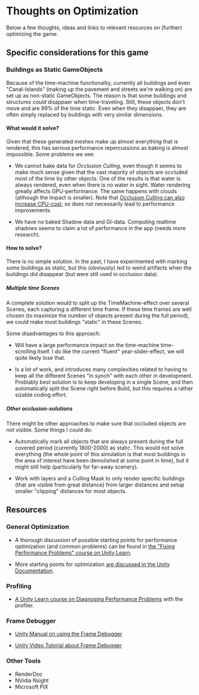 # Thoughts on Optimization

Below a few thoughts, ideas and links to relevant resources on (further) optimizing the game:

## Specific considerations for this game

### Buildings as Static GameObjects

Because of the time-machine functionality, currently all buildings and even "Canal-Islands" (making up the pavement and streets we're walking on) are set up as non-static GameObjects. The reason is that some buildings and structures _could_ disappaer when time-traveling. Still, these objects don't move and are 99% of the time static. Even when they disappaer, they are often simply replaced by buildings with very similar dimensions.

#### What would it solve?

Given that these generated meshes make up almost everything that is rendered, this has serious performance repercussions as baking is almost impossible. Some problems we see:

- We cannot bake data for *Occlusion Culling*, even though it seems to make much sense given that the vast majority of objects are occluded most of the time by other objects. One of the results is that water is always rendered, even when there is no water in sight. Water rendering greatly affects GPU-performance. The same happens with clouds (although the impact is smaller). Note that [Occlusion Culling can also increase CPU-cost](https://docs.unity3d.com/Manual/OcclusionCulling.html), so does not necessarily lead to performance improvements.

- We have no baked Shadow data and GI-data. Computing realtime shadows seems to claim a lot of performance in the app (needs more research). 

#### How to solve?

There is no simple solution. In the past, I have experimented with marking _some_ buildings as static, but this (obviously) led to weird artifacts when the buildings did disappear (but were still used in occlusion data).

##### Multiple time Scenes

A complete solution would to split up the TimeMachine-effect over several Scenes, each capturing a different time frame. If these time frames are well chosen (to maximize the number of objects present during the full period), we could make most buildings "static" in these Scenes.

Some disadvantages to this approach:

- Will have a large performance impact on the time-machine time-scrolling itself. I do like the current "fluent" year-slider-effect, we will quite likely lose that.

- Is a lot of work, and introduces many complexities related to having to keep all the different Scenes "in synch" with each other in development. Problably best solution is to keep developing in a single Scene, and then automatically split the Scene right before Build, but this requires a rather sizable coding effort.

##### Other occlusion-solutions

There might be other approaches to make sure that occluded objects are not visible. Some things I could do:

- Automatically mark all objects that are always present during the full covered period (currently 1800-2000) as static. This would not solve everything (the whole point of this simulation is that most buildings in the area of interest have been demolished at some point in time), but it might still help (particularly for far-away scenery).

- Work with layers and a Culling Mask to only render specific buildings (that are visible from great distance) from larger distances and setup smaller "clipping" distances for most objects.

## Resources

### General Optimization

- A thorough discussion of possible starting points for performance optimization (and common problems) can be found in [the "Fixing Performance Problems" course on Unity Learn](https://learn.unity.com/tutorial/fixing-performance-problems-2019-3#60459198edbc2a3ba0d199f3).

- More starting points for optimization [are discussed in the Unity Documentation](https://docs.unity3d.com/6000.0/Documentation/Manual/UnderstandingPerformance.html).

### Profiling

- [A Unity Learn course on Diagnosing Performance Problems](https://learn.unity.com/tutorial/diagnosing-performance-problems-2019-3) with the profiler.

### Frame Debugger

- [Unity Manual on using the Frame Debugger](https://docs.unity3d.com/6000.0/Documentation/Manual/profiling-landing.html)

- [Unity Video Tutorial about Frame Debugger](https://www.youtube.com/watch?v=4N8GxCeolzM)

### Other Tools

- RenderDoc
- NVidia Nsight
- Microsoft PIX